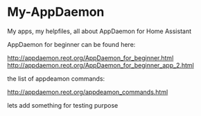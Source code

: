 # My-AppDaemon
My apps, my helpfiles, all about AppDaemon for Home Assistant

AppDaemon for beginner can be found here:

http://appdaemon.reot.org/AppDaemon_for_beginner.html
http://appdaemon.reot.org/AppDaemon_for_beginner_app_2.html

the list of appdeamon commands:

http://appdaemon.reot.org/appdeamon_commands.html

lets add something for testing purpose

